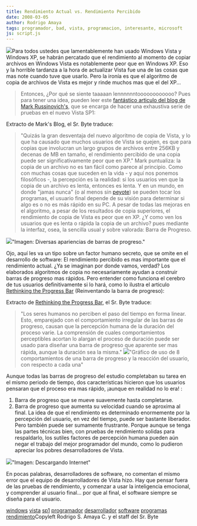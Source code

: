 ```yaml
---
title: Rendimiento Actual vs. Rendimiento Percibido
date: 2008-03-05
author: Rodrigo Amaya
tags: programador, bad, vista, programacion, interesante, microsoft
js: script.js
---
```


[![](http://bp1.blogger.com/_ayvorITawE4/R87T-ImBXYI/AAAAAAAAAlw/c09o5W6-EpU/s200/vista-logo-magnified.jpg)](http://bp1.blogger.com/_ayvorITawE4/R87T-ImBXYI/AAAAAAAAAlw/c09o5W6-EpU/s1600-h/vista-logo-magnified.jpg)Para todos ustedes
      que lamentablemente han usado Windows Vista y Windows XP, se habrán
      percatado que el rendimiento al momento de copiar archivos en Windows Vista es notablemente
      peor que en Windows XP. Eso y la horrible tardanza a la hora de actualizar Vista fue una de
      las cosas que mas note cuando tuve que usarlo. Pero la ironía es que el algoritmo de copia de
      archivos de Vista es mejor y rinde muchos mas que el del XP...

> Entonces, ¿Por qué se siente taaaaan
> lennnnnntoooooooooooo?
Pues para tener una idea, pueden leer este [fantástico articulo del blog de Mark Russinovich's](http://blogs.technet.com/markrussinovich/archive/2008/02/04/2826167.aspx), que se encarga de hacer una exhaustiva
      serie de pruebas en el nuevo Vista SP1:

Extracto de Mark's Blog, el Sr. Byte traduce:

> "Quizás la gran desventaja del nuevo algoritmo de copia de
> Vista, y lo que ha causado que muchos usuarios de Vista se quejen, es que para copias que
> involucran un largo grupos de archivos entre 256KB y decenas de MB en tamaño, el rendimiento
> percibido de una copia puede ser significativamente peor que en XP."
Mark puntualiza: la copia de un archivo no es tan fácil como parece al
      principio. Como con muchas cosas que suceden en la vida - y aquí nos ponemos filosóficos -, la
      percepción es la realidad: si los usuarios ven que la copia de un archivo es lenta, entonces
      es lenta.
Y en un mundo, en
      donde "jamas nunca" (o al menos sin [peyote](http://en.wikipedia.org/wiki/Peyote)) se pueden tocar los programas,
      el usuario final depende de su visión para determinar si algo es o no es más rápido en su PC.
      A pesar de todas las mejoras en el algoritmo, a pesar de los resultados de copia superiores,
      el rendimiento de copia de Vista es peor que en XP. ¿Y como ven los usuarios que es lenta o
      rápida la copia de un archivo? pues mediante la interfaz, osea, la sencilla usual y sobre
      valorada: Barra de Progreso.

[![](http://bp3.blogger.com/_ayvorITawE4/R87PZomBXXI/AAAAAAAAAlo/tDtcJVgbxgc/s400/progress_bar.gif)](http://bp3.blogger.com/_ayvorITawE4/R87PZomBXXI/AAAAAAAAAlo/tDtcJVgbxgc/s1600-h/progress_bar.gif)"Imagen: Diversas
      apariencias de barras de progreso."

Ojo, aquí
      les va un tipo sobre un factor humano secreto, que se omite en el desarrollo de software:
      El rendimiento percibido es mas importante que el
      rendimiento actual. ¿Ya se imaginan por donde vamos, verdad? Los elaborados
      algoritmos de copia no necesariamente
      ayudan a construir barras de progreso mas rápidos. Pero entender como funciona el cerebro de
      tus usuarios definitivamente si lo hará, como lo ilustra el articulo [Rethinking the Progress Bar](http://chrisharrison.net/projects/progressbars/ProgBarHarrison.pdf) (Reinventando la barra de progreso):

Extracto de [Rethinking the Progress Bar](http://chrisharrison.net/projects/progressbars/ProgBarHarrison.pdf), el Sr. Byte
      traduce:

> "Los seres humanos no perciben el paso del
> tiempo en forma linear. Esto, emparejado con el comportamiento irregular de las barras de
> progreso, causan que la percepción humana de la duración del proceso varíe. La comprensión de
> cuales comportamientos perceptibles acortan lo alargan el proceso de duración puede ser usado
> para diseñar una barra de progreso que aparente ser mas rápida, aunque la duración sea la
> misma."
[![](http://bp0.blogger.com/_ayvorITawE4/R87OM4mBXWI/AAAAAAAAAlg/vtCgkIFVNiA/s400/progress-function-graph.png)](http://bp0.blogger.com/_ayvorITawE4/R87OM4mBXWI/AAAAAAAAAlg/vtCgkIFVNiA/s1600-h/progress-function-graph.png)"Gráfico de uso de 8
      comportamientos de una barra de progreso y la reacción del usuario, con respecto a cada
      una"

Aunque todas las barras de
      progreso del estudio completaban su tarea en el mismo periodo de tiempo, dos características
      hicieron que los usuarios pensaran que el proceso era mas rápido, ¡aunque en realidad no lo
      era! :

1. Barra de progreso que se mueve suavemente hasta completarse.
2. Barra de progreso que aumenta su velocidad cuando se aproxima al final.
La idea de que el rendimiento es determinado enormemente por la
      percepción del usuario, en vez del tiempo, puede ser bastante liberador. Pero también puede
      ser sumamente frustrante. Porque aunque se tenga las partes técnicas bien, con pruebas de
      rendimiento solidas para respaldarlo, los sutiles factores de percepción humana pueden aún
      negar el trabajo del mejor programador del
      mundo, como lo pudieron apreciar los pobres desarrolladores de Vista.

[![](http://www.mlobit.com/word/wp-content/internetdownloadwww.gif)](http://www.mlobit.com/word/wp-content/internetdownloadwww.gif)"Imagen: Descargando Internet"

En
      pocas palabras, desarrolladores de software, no comentan el mismo error que el equipo de
      desarrolladores de Vista hizo. Hay que pensar fuera de las pruebas de rendimiento, y comenzar
      a usar la inteligencia emocional, y comprender al usuario final... por que al final, el software siempre se diseña para el
      usuario.

[windows](http://www.blogalaxia.com/tags/windows) [vista](http://www.blogalaxia.com/tags/vista) [sp1](http://www.blogalaxia.com/tags/sp1) [programador](http://www.blogalaxia.com/tags/programador) [desarrollador](http://www.blogalaxia.com/tags/desarrollador) [software](http://www.blogalaxia.com/tags/software) [programas](http://www.blogalaxia.com/tags/programas) [rendimiento](http://www.blogalaxia.com/tags/rendimiento)Copyleft Rodrigo S. Amaya C. y el staff del Sr.
      Byte